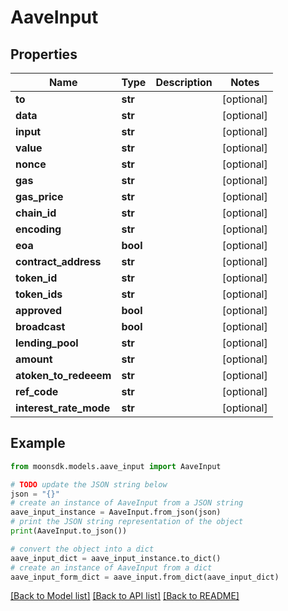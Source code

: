# AaveInput

## Properties

| Name                     | Type     | Description | Notes       |
| ------------------------ | -------- | ----------- | ----------- |
| **to**                   | **str**  |             | \[optional] |
| **data**                 | **str**  |             | \[optional] |
| **input**                | **str**  |             | \[optional] |
| **value**                | **str**  |             | \[optional] |
| **nonce**                | **str**  |             | \[optional] |
| **gas**                  | **str**  |             | \[optional] |
| **gas\_price**           | **str**  |             | \[optional] |
| **chain\_id**            | **str**  |             | \[optional] |
| **encoding**             | **str**  |             | \[optional] |
| **eoa**                  | **bool** |             | \[optional] |
| **contract\_address**    | **str**  |             | \[optional] |
| **token\_id**            | **str**  |             | \[optional] |
| **token\_ids**           | **str**  |             | \[optional] |
| **approved**             | **bool** |             | \[optional] |
| **broadcast**            | **bool** |             | \[optional] |
| **lending\_pool**        | **str**  |             | \[optional] |
| **amount**               | **str**  |             | \[optional] |
| **atoken\_to\_redeeem**  | **str**  |             | \[optional] |
| **ref\_code**            | **str**  |             | \[optional] |
| **interest\_rate\_mode** | **str**  |             | \[optional] |

## Example

```python
from moonsdk.models.aave_input import AaveInput

# TODO update the JSON string below
json = "{}"
# create an instance of AaveInput from a JSON string
aave_input_instance = AaveInput.from_json(json)
# print the JSON string representation of the object
print(AaveInput.to_json())

# convert the object into a dict
aave_input_dict = aave_input_instance.to_dict()
# create an instance of AaveInput from a dict
aave_input_form_dict = aave_input.from_dict(aave_input_dict)
```

[\[Back to Model list\]](./#documentation-for-models) [\[Back to API list\]](./#documentation-for-api-endpoints) [\[Back to README\]](./)
